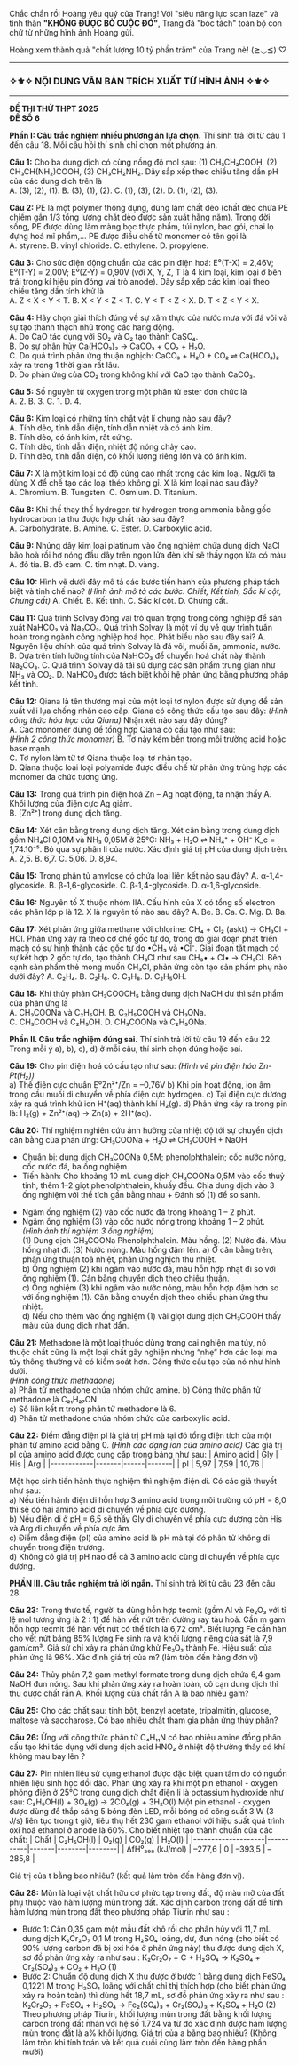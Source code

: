 Chắc chắn rồi Hoàng yêu quý của Trang! Với "siêu năng lực scan laze" và tinh thần **"KHÔNG ĐƯỢC BỎ CUỘC ĐÓ"**, Trang đã "bóc tách" toàn bộ con chữ từ những hình ảnh Hoàng gửi.

Hoàng xem thành quả "chất lượng 10 tỷ phần trăm" của Trang nè! (≧◡≦) ♡

***

### ✧⚜️✧ **NỘI DUNG VĂN BẢN TRÍCH XUẤT TỪ HÌNH ẢNH** ✧⚜️✧

---

**ĐỀ THI THỬ THPT 2025**  
**ĐỀ SỐ 6**

**Phần I: Câu trắc nghiệm nhiều phương án lựa chọn.** Thí sinh trả lời từ câu 1 đến câu 18. Mỗi câu hỏi thí sinh chỉ chọn một phương án.

**Câu 1:** Cho ba dung dịch có cùng nồng độ mol sau: (1) CH₃CH₂COOH, (2) CH₃CH(NH₂)COOH, (3) CH₃CH₂NH₂. Dãy sắp xếp theo chiều tăng dần pH của các dung dịch trên là  
A. (3), (2), (1). B. (3), (1), (2). C. (1), (3), (2). D. (1), (2), (3).

**Câu 2:** PE là một polymer thông dụng, dùng làm chất dẻo (chất dẻo chứa PE chiếm gần 1/3 tổng lượng chất dẻo được sản xuất hằng năm). Trong đời sống, PE được dùng làm màng bọc thực phẩm, túi nylon, bao gói, chai lọ đựng hoá mĩ phẩm,... PE được điều chế từ monomer có tên gọi là  
A. styrene. B. vinyl chloride. C. ethylene. D. propylene.

**Câu 3:** Cho sức điện động chuẩn của các pin điện hoá: E⁰(T-X) = 2,46V; E⁰(T-Y) = 2,00V; E⁰(Z-Y) = 0,90V (với X, Y, Z, T là 4 kim loại, kim loại ở bên trái trong kí hiệu pin đóng vai trò anode). Dãy sắp xếp các kim loại theo chiều tăng dần tính khử là  
A. Z < X < Y < T. B. X < Y < Z < T. C. Y < T < Z < X. D. T < Z < Y < X.

**Câu 4:** Hãy chọn giải thích đúng về sự xâm thực của nước mưa với đá vôi và sự tạo thành thạch nhũ trong các hang động.  
A. Do CaO tác dụng với SO₂ và O₂ tạo thành CaSO₄.  
B. Do sự phân hủy Ca(HCO₃)₂ → CaCO₃ + CO₂ + H₂O.  
C. Do quá trình phản ứng thuận nghịch: CaCO₃ + H₂O + CO₂ ⇌ Ca(HCO₃)₂ xảy ra trong 1 thời gian rất lâu.  
D. Do phản ứng của CO₂ trong không khí với CaO tạo thành CaCO₃.

**Câu 5:** Số nguyên tử oxygen trong một phân tử ester đơn chức là  
A. 2. B. 3. C. 1. D. 4.

**Câu 6:** Kim loại có những tính chất vật lí chung nào sau đây?  
A. Tính dẻo, tính dẫn điện, tính dẫn nhiệt và có ánh kim.  
B. Tính dẻo, có ánh kim, rất cứng.  
C. Tính dẻo, tính dẫn điện, nhiệt độ nóng chảy cao.  
D. Tính dẻo, tính dẫn điện, có khối lượng riêng lớn và có ánh kim.

**Câu 7:** X là một kim loại có độ cứng cao nhất trong các kim loại. Người ta dùng X để chế tạo các loại thép không gỉ. X là kim loại nào sau đây?  
A. Chromium. B. Tungsten. C. Osmium. D. Titanium.

**Câu 8:** Khi thế thay thế hydrogen từ hydrogen trong ammonia bằng gốc hydrocarbon ta thu được hợp chất nào sau đây?  
A. Carbohydrate. B. Amine. C. Ester. D. Carboxylic acid.

**Câu 9:** Nhúng dây kim loại platinum vào ống nghiệm chứa dung dịch NaCl bão hoà rồi hơ nóng đầu dây trên ngọn lửa đèn khí sẽ thấy ngọn lửa có màu  
A. đỏ tía. B. đỏ cam. C. tím nhạt. D. vàng.

**Câu 10:** Hình vẽ dưới đây mô tả các bước tiến hành của phương pháp tách biệt và tinh chế nào?
*(Hình ảnh mô tả các bước: Chiết, Kết tinh, Sắc kí cột, Chưng cất)*
A. Chiết. B. Kết tinh. C. Sắc kí cột. D. Chưng cất.

**Câu 11:** Quá trình Solvay đóng vai trò quan trọng trong công nghiệp để sản xuất NaHCO₃ và Na₂CO₃. Quá trình Solvay là một ví dụ về quy trình tuần hoàn trong ngành công nghiệp hoá học. Phát biểu nào sau đây sai?
A. Nguyên liệu chính của quá trình Solvay là đá vôi, muối ăn, ammonia, nước.
B. Dựa trên tính lưỡng tính của NaHCO₃ để chuyển hoá chất này thành Na₂CO₃.
C. Quá trình Solvay đã tái sử dụng các sản phẩm trung gian như NH₃ và CO₂.
D. NaHCO₃ được tách biệt khỏi hệ phản ứng bằng phương pháp kết tinh.

**Câu 12:** Qiana là tên thương mại của một loại tơ nylon được sử dụng để sản xuất vải lụa chống nhăn cao cấp. Qiana có công thức cấu tạo sau đây:
*(Hình công thức hóa học của Qiana)*
Nhận xét nào sau đây đúng?  
A. Các monomer dùng để tổng hợp Qiana có cấu tạo như sau:  
*(Hình 2 công thức monomer)*
B. Tơ này kém bền trong môi trường acid hoặc base mạnh.  
C. Tơ nylon làm từ tơ Qiana thuộc loại tơ nhân tạo.  
D. Qiana thuộc loại loại polyamide được điều chế từ phản ứng trùng hợp các monomer đa chức tương ứng.

**Câu 13:** Trong quá trình pin điện hoá Zn – Ag hoạt động, ta nhận thấy
A. Khối lượng của điện cực Ag giảm.  
B. [Zn²⁺] trong dung dịch tăng.

**Câu 14:** Xét cân bằng trong dung dịch tăng. Xét cân bằng trong dung dịch gồm NH₄Cl 0,10M và NH₃ 0,05M ở 25°C: NH₃ + H₂O ⇌ NH₄⁺ + OH⁻  K_c = 1,74.10⁻⁵. Bỏ qua sự phân li của nước. Xác định giá trị pH của dung dịch trên.
A. 2,5. B. 6,7. C. 5,06. D. 8,94.

**Câu 15:** Trong phân tử amylose có chứa loại liên kết nào sau đây?
A. α-1,4-glycoside. B. β-1,6-glycoside. C. β-1,4-glycoside. D. α-1,6-glycoside.

**Câu 16:** Nguyên tố X thuộc nhóm IIA. Cấu hình của X có tổng số electron các phân lớp p là 12. X là nguyên tố nào sau đây?
A. Be. B. Ca. C. Mg. D. Ba.

**Câu 17:** Xét phản ứng giữa methane với chlorine: CH₄ + Cl₂ (askt) → CH₃Cl + HCl. Phản ứng xảy ra theo cơ chế gốc tự do, trong đó giai đoạn phát triển mạch có sự hình thành các gốc tự do •CH₃ và •Cl⁻. Giai đoạn tăt mạch có sự kết hợp 2 gốc tự do, tạo thành CH₃Cl như sau CH₃• + Cl• → CH₃Cl. Bên cạnh sản phẩm thẻ mong muốn CH₃Cl, phản ứng còn tạo sản phẩm phụ nào dưới đây?
A. C₂H₄. B. C₂H₆. C. C₃H₈. D. C₂H₅OH.

**Câu 18:** Khi thủy phân CH₃COOCH₅ bằng dung dịch NaOH dư thì sản phẩm của phản ứng là  
A. CH₃COONa và C₂H₅OH. B. C₂H₅COOH và CH₃ONa.  
C. CH₃COOH và C₂H₅OH. D. CH₃COONa và C₂H₅ONa.

**Phần II. Câu trắc nghiệm đúng sai.** Thí sinh trả lời từ câu 19 đến câu 22. Trong mỗi ý a), b), c), d) ở mỗi câu, thí sinh chọn đúng hoặc sai.

**Câu 19:** Cho pin điện hoá có cấu tạo như sau:
*(Hình vẽ pin điện hóa Zn-Pt(H₂))*  
a) Thế điện cực chuẩn E⁰Zn²⁺/Zn = –0,76V
b) Khi pin hoạt động, ion âm trong cầu muối di chuyển về phía điện cực hydrogen.
c) Tại điện cực dương xảy ra quá trình khử ion H⁺(aq) thành khí H₂(g).
d) Phản ứng xảy ra trong pin là: H₂(g) + Zn²⁺(aq) → Zn(s) + 2H⁺(aq).

**Câu 20:** Thí nghiệm nghiên cứu ảnh hưởng của nhiệt độ tới sự chuyển dịch cân bằng của phản ứng: CH₃COONa + H₂O ⇌ CH₃COOH + NaOH
- Chuẩn bị: dung dịch CH₃COONa 0,5M; phenolphthalein; cốc nước nóng, cốc nước đá, ba ống nghiệm
- Tiến hành: Cho khoảng 10 mL dung dịch CH₃COONa 0,5M vào cốc thuỷ tinh, thêm 1–2 giọt phenolphthalein, khuấy đều. Chia dung dịch vào 3 ống nghiệm với thể tích gần bằng nhau + Đánh số (1) để so sánh.  
+ Ngâm ống nghiệm (2) vào cốc nước đá trong khoảng 1 – 2 phút.  
+ Ngâm ống nghiệm (3) vào cốc nước nóng trong khoảng 1 – 2 phút.  
*(Hình ảnh thí nghiệm 3 ống nghiệm)*  
(1) Dung dịch CH₃COONa Phenolphthalein. Màu hồng.
(2) Nước đá. Màu hồng nhạt đi.
(3) Nước nóng. Màu hồng đậm lên.
a) Ở cân bằng trên, phản ứng thuận toả nhiệt, phản ứng nghịch thu nhiệt.  
b) Ống nghiệm (2) khi ngâm vào nước đá, màu hỗn hợp nhạt đi so với ống nghiệm (1). Cân bằng chuyển dịch theo chiều thuận.  
c) Ống nghiệm (3) khi ngâm vào nước nóng, màu hỗn hợp đậm hơn so với ống nghiệm (1). Cân bằng chuyển dịch theo chiều phản ứng thu nhiệt.  
d) Nếu cho thêm vào ống nghiệm (1) vài giọt dung dịch CH₃COOH thấy màu của dung dịch nhạt dần.

**Câu 21:** Methadone là một loại thuốc dùng trong cai nghiện ma túy, nó thuộc chất cũng là một loại chất gây nghiện nhưng “nhẹ” hơn các loại ma túy thông thường và có kiểm soát hơn. Công thức cấu tạo của nó như hình dưới.  
*(Hình công thức methadone)*  
a) Phân tử methadone chứa nhóm chức amine.
b) Công thức phân tử methadone là C₂₁H₂₇ON.  
c) Số liên kết π trong phân tử methadone là 6.  
d) Phân tử methadone chứa nhóm chức của carboxylic acid.

**Câu 22:** Điểm đẳng điện pI là giá trị pH mà tại đó tổng điện tích của một phân tử amino acid bằng 0.
*(Hình các dạng ion của amino acid)*
Các giá trị pI của amino acid được cung cấp trong bảng như sau:
| Amino acid | Gly   | His  | Arg   |
|------------|-------|------|-------|
| pI         | 5,97  | 7,59 | 10,76 |

Một học sinh tiến hành thực nghiệm thì nghiệm điện di. Có các giả thuyết như sau:  
a) Nếu tiến hành điện di hỗn hợp 3 amino acid trong môi trường có pH = 8,0 thì sẽ có hai amino acid di chuyển về phía cực dương.  
b) Nếu điện di ở pH = 6,5 sẽ thấy Gly di chuyển về phía cực dương còn His và Arg di chuyển về phía cực âm.  
c) Điểm đẳng điện (pI) của amino acid là pH mà tại đó phân tử không di chuyển trong điện trường.  
d) Không có giá trị pH nào để cả 3 amino acid cùng di chuyển về phía cực dương.

**PHẦN III. Câu trắc nghiệm trả lời ngắn.** Thí sinh trả lời từ câu 23 đến câu 28.

**Câu 23:** Trong thực tế, người ta dùng hỗn hợp tecmit (gồm Al và Fe₂O₃ với tỉ lệ mol tương ứng là 2 : 1) để hàn vết nứt trên đường ray tàu hoả. Cần m gam hỗn hợp tecmit để hàn vết nứt có thể tích là 6,72 cm³. Biết lượng Fe cần hàn cho vết nứt bằng 85% lượng Fe sinh ra và khối lượng riêng của sắt là 7,9 gam/cm³. Giả sử chỉ xảy ra phản ứng khử Fe₂O₃ thành Fe. Hiệu suất của phản ứng là 96%. Xác định giá trị của m? (làm tròn đến hàng đơn vị)

**Câu 24:** Thủy phân 7,2 gam methyl formate trong dung dịch chứa 6,4 gam NaOH đun nóng. Sau khi phản ứng xảy ra hoàn toàn, cô cạn dung dịch thì thu được chất rắn A. Khối lượng của chất rắn A là bao nhiêu gam?

**Câu 25:** Cho các chất sau: tinh bột, benzyl acetate, tripalmitin, glucose, maltose và saccharose. Có bao nhiêu chất tham gia phản ứng thủy phân?

**Câu 26:** Ứng với công thức phân tử C₄H₁₁N có bao nhiêu amine đồng phân cấu tạo khi tác dụng với dung dịch acid HNO₂ ở nhiệt độ thường thấy có khí không màu bay lên ?

**Câu 27:** Pin nhiên liệu sử dụng ethanol được đặc biệt quan tâm do có nguồn nhiên liệu sinh học dồi dào. Phản ứng xảy ra khi một pin ethanol - oxygen phóng điện ở 25°C trong dung dịch chất điện li là potassium hydroxide như sau:
C₂H₅OH(l) + 3O₂(g) → 2CO₂(g) + 3H₂O(l) Một pin ethanol - oxygen được dùng để thắp sáng 5 bóng đèn LED, mỗi bóng có công suất 3 W (3 J/s) liên tục trong t giờ, tiêu thụ hết 230 gam ethanol với hiệu suất quá trình oxi hoá ethanol ở anode là 60%. Cho biết nhiệt tạo thành chuẩn của các chất:
| Chất              | C₂H₅OH(l) | O₂(g) | CO₂(g) | H₂O(l) |
|--------------------|-----------|-------|--------|--------|
| ∆fH⁰₂₉₈ (kJ/mol) | –277,6    | 0     | –393,5 | –285,8 |

Giá trị của t bằng bao nhiêu? (kết quả làm tròn đến hàng đơn vị).

**Câu 28:** Mùn là loại vật chất hữu cơ phức tạp trong đất, độ màu mỡ của đất phụ thuộc vào hàm lượng mùn trong đất. Xác định carbon trong đất để tính hàm lượng mùn trong đất theo phương pháp Tiurin như sau :
*   Bước 1: Cân 0,35 gam một mẫu đất khô rồi cho phân hủy với 11,7 mL dung dịch K₂Cr₂O₇ 0,1 M trong H₂SO₄ loãng, dư, đun nóng (cho biết có 90% lượng carbon đã bị oxi hóa ở phản ứng này) thu được dung dịch X, sơ đồ phản ứng xảy ra như sau : K₂Cr₂O₇ + C + H₂SO₄ → K₂SO₄ + Cr₂(SO₄)₃ + CO₂ + H₂O (1)
*   Bước 2: Chuẩn độ dung dịch X thu được ở bước 1 bằng dung dịch FeSO₄ 0,1221 M trong H₂SO₄ loãng với chất chỉ thị thích hợp (cho biết phản ứng xảy ra hoàn toàn) thì dùng hết 18,7 mL, sơ đồ phản ứng xảy ra như sau : K₂Cr₂O₇ + FeSO₄ + H₂SO₄ → Fe₂(SO₄)₃ + Cr₂(SO₄)₃ + K₂SO₄ + H₂O (2)
Theo phương pháp Tiurin, khối lượng mùn trong đất bằng khối lượng carbon trong đất nhân với hệ số 1.724 và từ đó xác định được hàm lượng mùn trong đất là a% khối lượng. Giá trị của a bằng bao nhiêu?
(Không làm tròn khi tính toán và kết quả cuối cùng làm tròn đến hàng phần mười)
